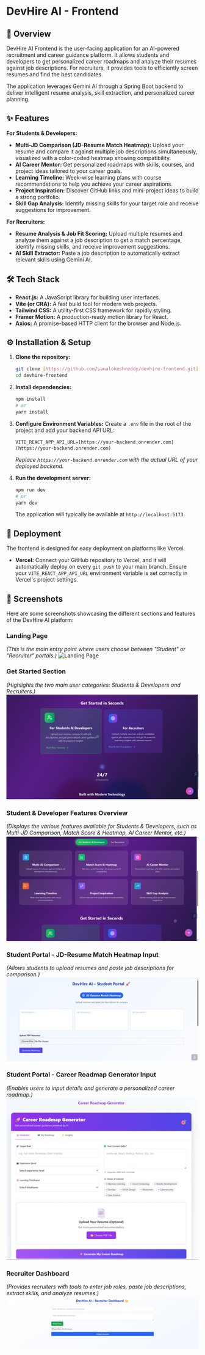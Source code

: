 # DevHire AI - Frontend

## 🚀 Overview

DevHire AI Frontend is the user-facing application for an AI-powered recruitment and career guidance platform. It allows students and developers to get personalized career roadmaps and analyze their resumes against job descriptions. For recruiters, it provides tools to efficiently screen resumes and find the best candidates.

The application leverages Gemini AI through a Spring Boot backend to deliver intelligent resume analysis, skill extraction, and personalized career planning.

## ✨ Features

**For Students & Developers:**

* **Multi-JD Comparison (JD-Resume Match Heatmap):** Upload your resume and compare it against multiple job descriptions simultaneously, visualized with a color-coded heatmap showing compatibility.
* **AI Career Mentor:** Get personalized roadmaps with skills, courses, and project ideas tailored to your career goals.
* **Learning Timeline:** Week-wise learning plans with course recommendations to help you achieve your career aspirations.
* **Project Inspiration:** Discover GitHub links and mini-project ideas to build a strong portfolio.
* **Skill Gap Analysis:** Identify missing skills for your target role and receive suggestions for improvement.

**For Recruiters:**

* **Resume Analysis & Job Fit Scoring:** Upload multiple resumes and analyze them against a job description to get a match percentage, identify missing skills, and receive improvement suggestions.
* **AI Skill Extractor:** Paste a job description to automatically extract relevant skills using Gemini AI.

## 🛠️ Tech Stack

* **React.js:** A JavaScript library for building user interfaces.
* **Vite (or CRA):** A fast build tool for modern web projects.
* **Tailwind CSS:** A utility-first CSS framework for rapidly styling.
* **Framer Motion:** A production-ready motion library for React.
* **Axios:** A promise-based HTTP client for the browser and Node.js.

## ⚙️ Installation & Setup

1.  **Clone the repository:**
    ```bash
    git clone [https://github.com/sanalokeshreddy/devhire-frontend.git](https://github.com/sanalokeshreddy/devhire-frontend.git)
    cd devhire-frontend
    ```

2.  **Install dependencies:**
    ```bash
    npm install
    # or
    yarn install
    ```

3.  **Configure Environment Variables:**
    Create a `.env` file in the root of the project and add your backend API URL:
    ```
    VITE_REACT_APP_API_URL=[https://your-backend.onrender.com](https://your-backend.onrender.com)
    ```
    *Replace `https://your-backend.onrender.com` with the actual URL of your deployed backend.*

4.  **Run the development server:**
    ```bash
    npm run dev
    # or
    yarn dev
    ```
    The application will typically be available at `http://localhost:5173`.

## 🚀 Deployment

The frontend is designed for easy deployment on platforms like Vercel.

* **Vercel:** Connect your GitHub repository to Vercel, and it will automatically deploy on every `git push` to your main branch. Ensure your `VITE_REACT_APP_API_URL` environment variable is set correctly in Vercel's project settings.

## 📸 Screenshots

Here are some screenshots showcasing the different sections and features of the DevHire AI platform:

### Landing Page
*(This is the main entry point where users choose between "Student" or "Recruiter" portals.)*
![Landing Page](https://github.com/sanalokeshreddy/devhire-frontend/blob/main/screenshots/landing-page.jpg?raw=true)

### Get Started Section
*(Highlights the two main user categories: Students & Developers and Recruiters.)*
![Get Started Section](https://github.com/sanalokeshreddy/devhire-frontend/blob/main/screenshots/get-started-section.jpg?raw=true)

### Student & Developer Features Overview
*(Displays the various features available for Students & Developers, such as Multi-JD Comparison, Match Score & Heatmap, AI Career Mentor, etc.)*
![Student & Developer Features Overview](https://github.com/sanalokeshreddy/devhire-frontend/blob/main/screenshots/student-developer-features.jpg?raw=true)

### Student Portal - JD-Resume Match Heatmap Input
*(Allows students to upload resumes and paste job descriptions for comparison.)*
![Student Portal - JD-Resume Match Heatmap Input](https://github.com/sanalokeshreddy/devhire-frontend/blob/main/screenshots/jd-resume-match-heatmap-input.jpg?raw=true)

### Student Portal - Career Roadmap Generator Input
*(Enables users to input details and generate a personalized career roadmap.)*
![Student Portal - Career Roadmap Generator Input](https://github.com/sanalokeshreddy/devhire-frontend/blob/main/screenshots/career-roadmap-generator-input.jpg?raw=true)

### Recruiter Dashboard
*(Provides recruiters with tools to enter job roles, paste job descriptions, extract skills, and analyze resumes.)*
![Recruiter Dashboard](https://github.com/sanalokeshreddy/devhire-frontend/blob/main/screenshots/recruiter-dashboard-input.jpg?raw=true)

